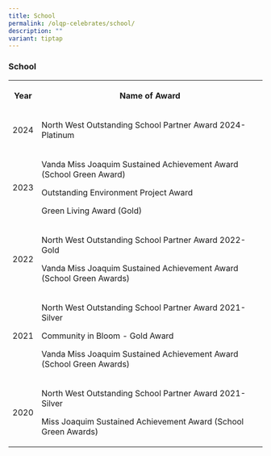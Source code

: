 ```yaml
---
title: School
permalink: /olqp-celebrates/school/
description: ""
variant: tiptap
---
```

<h3>School</h3>
<table>
<tbody>
<tr>
<th rowspan="1" colspan="1">
<p>Year</p>
</th>
<th rowspan="1" colspan="1">
<p>Name of Award</p>
</th>
</tr>
<tr>
<td rowspan="1" colspan="1">
<p>2024</p>
</td>
<td rowspan="1" colspan="1">
<p>North West Outstanding School Partner Award 2024- Platinum</p>
</td>
</tr>
<tr>
<td rowspan="1" colspan="1">
<p>2023</p>
</td>
<td rowspan="1" colspan="1">
<p>Vanda Miss Joaquim Sustained Achievement Award (School Green Award)</p>
<p>Outstanding Environment Project Award</p>
<p>Green Living Award (Gold)</p>
</td>
</tr>
<tr>
<td rowspan="1" colspan="1">
<p>2022</p>
</td>
<td rowspan="1" colspan="1">
<p>North West Outstanding School Partner Award 2022-Gold</p>
<p>Vanda Miss Joaquim Sustained Achievement Award (School Green Awards)</p>
</td>
</tr>
<tr>
<td rowspan="1" colspan="1">
<p>2021</p>
</td>
<td rowspan="1" colspan="1">
<p>North West Outstanding School Partner Award 2021-Silver</p>
<p>Community in Bloom - Gold Award</p>
<p>Vanda Miss Joaquim Sustained Achievement Award (School Green Awards)</p>
</td>
</tr>
<tr>
<td rowspan="1" colspan="1">
<p>2020</p>
</td>
<td rowspan="1" colspan="1">
<p>North West Outstanding School Partner Award 2021- Silver</p>
<p>Miss Joaquim Sustained Achievement Award (School Green Awards)</p>
</td>
</tr>
</tbody>
</table>
<p></p>